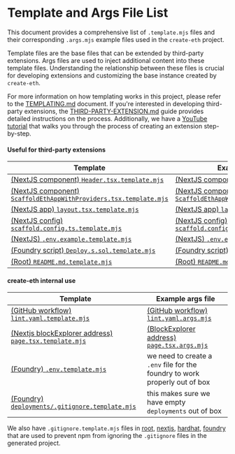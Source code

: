 # Template and Args File List

This document provides a comprehensive list of `.template.mjs` files and their corresponding `.args.mjs` example files used in the `create-eth` project.

Template files are the base files that can be extended by third-party extensions. Args files are used to inject additional content into these template files. Understanding the relationship between these files is crucial for developing extensions and customizing the base instance created by `create-eth`.

For more information on how templating works in this project, please refer to the [TEMPLATING.md](./TEMPLATING.md) document. If you're interested in developing third-party extensions, the [THIRD-PARTY-EXTENSION.md](./THIRD-PARTY-EXTENSION.md) guide provides detailed instructions on the process. Additionally, we have a [YouTube tutorial](https://www.youtube.com/watch?v=XQCv533XGZk) that walks you through the process of creating an extension step-by-step.

#### Useful for third-party extensions

| Template                                                                                                                                                                                                         | Example args file                                                                                                                                                                                                               |
| ---------------------------------------------------------------------------------------------------------------------------------------------------------------------------------------------------------------- | ------------------------------------------------------------------------------------------------------------------------------------------------------------------------------------------------------------------------------- |
| [(NextJS component) `Header.tsx.template.mjs`](https://github.com/scaffold-eth/create-eth/blob/main/templates/base/packages/nextjs/components/Header.tsx.template.mjs)                                           | [(NextJS component) `Header.tsx.args.mjs`](https://github.com/scaffold-eth/create-eth/blob/main/templates/solidity-frameworks/hardhat/packages/nextjs/components/Header.tsx.args.mjs)                                           |
| [(NextJS component) `ScaffoldEthAppWithProviders.tsx.template.mjs`](https://github.com/scaffold-eth/create-eth/blob/main/templates/base/packages/nextjs/components/ScaffoldEthAppWithProviders.tsx.template.mjs) | [(NextJS component) `ScaffoldEthAppWithProviders.tsx.args.mjs`](https://github.com/scaffold-eth/create-eth/blob/main/templates/solidity-frameworks/hardhat/packages/nextjs/components/ScaffoldEthAppWithProviders.tsx.args.mjs) |
| [(NextJS app) `layout.tsx.template.mjs`](https://github.com/scaffold-eth/create-eth/blob/main/templates/base/packages/nextjs/app/layout.tsx.template.mjs)                                                        | [(NextJS app) `layout.tsx.args.mjs`](https://github.com/scaffold-eth/create-eth/blob/main/templates/solidity-frameworks/hardhat/packages/nextjs/app/layout.tsx.args.mjs)                                                        |
| [(NextJS config) `scaffold.config.ts.template.mjs`](https://github.com/scaffold-eth/create-eth/blob/main/templates/base/packages/nextjs/scaffold.config.ts.template.mjs)                                         | [(NextJS config) `scaffold.config.ts.args.mjs`](https://github.com/scaffold-eth/create-eth/blob/main/templates/solidity-frameworks/hardhat/packages/nextjs/scaffold.config.ts.args.mjs)                                         |
| [(NextJS) `.env.example.template.mjs`](https://github.com/scaffold-eth/create-eth/blob/main/templates/base/packages/nextjs/.env.example.template.mjs)                                                            | [(NextJS) `.env.example.args.mjs`](https://github.com/scaffold-eth/create-eth/blob/main/templates/solidity-frameworks/hardhat/packages/nextjs/.env.example.args.mjs)                                                            |
| [(Foundry script) `Deploy.s.sol.template.mjs`](https://github.com/scaffold-eth/create-eth/blob/main/templates/solidity-frameworks/foundry/packages/foundry/script/Deploy.s.sol.template.mjs)                     | [(Foundry script) `Deploy.s.sol.args.mjs`](https://github.com/scaffold-eth/create-eth-extensions/blob/erc-20/extension/packages/foundry/script/Deploy.s.sol.args.mjs)                                                           |
| [(Root) `README.md.template.mjs`](https://github.com/scaffold-eth/create-eth/blob/main/templates/base/README.md.template.mjs)                                                                                    | [(Root) `README.md.args.mjs`](https://github.com/scaffold-eth/create-eth/blob/main/templates/solidity-frameworks/hardhat/README.md.args.mjs)                                                                                    |

#### create-eth internal use

| Template                                                                                                                                                                                                | Example args file                                                                                                                                                                                               |
| ------------------------------------------------------------------------------------------------------------------------------------------------------------------------------------------------------- | --------------------------------------------------------------------------------------------------------------------------------------------------------------------------------------------------------------- |
| [(GitHub workflow) `lint.yaml.template.mjs`](https://github.com/scaffold-eth/create-eth/blob/main/templates/base/.github/workflows/lint.yaml.template.mjs)                                              | [(GitHub workflow) `lint.yaml.args.mjs`](https://github.com/scaffold-eth/create-eth/blob/main/templates/solidity-frameworks/hardhat/.github/workflows/lint.yaml.args.mjs)                                       |
| [(Nextjs blockExplorer address) `page.tsx.template.mjs`](https://github.com/scaffold-eth/create-eth/blob/main/templates/base/packages/nextjs/app/blockexplorer/address/[address]/page.tsx.template.mjs) | [(BlockExplorer address) `page.tsx.args.mjs`](https://github.com/scaffold-eth/create-eth/blob/main/templates/solidity-frameworks/hardhat/packages/nextjs/app/blockexplorer/address/[address]/page.tsx.args.mjs) |
| [(Foundry) `.env.template.mjs`](https://github.com/scaffold-eth/create-eth/blob/main/templates/solidity-frameworks/foundry/packages/foundry/.env.template.mjs)                                          | we need to create a `.env` file for the foundry to work properly out of box                                                                                                                                     |
| [(Foundry) `deployments/.gitignore.template.mjs`](https://github.com/scaffold-eth/create-eth/blob/main/templates/solidity-frameworks/foundry/packages/foundry/deployments/.gitignore.template.mjs)      | this makes sure we have empty `deployments` out of box                                                                                                                                                          |

We also have `.gitignore.template.mjs` files in [root](https://github.com/scaffold-eth/create-eth/blob/main/templates/base/.gitignore.template.mjs), [nextjs](https://github.com/scaffold-eth/create-eth/blob/main/templates/base/packages/nextjs/.gitignore.template.mjs), [hardhat](https://github.com/scaffold-eth/create-eth/blob/main/templates/solidity-frameworks/hardhat/packages/hardhat/.gitignore.template.mjs), [foundry](https://github.com/scaffold-eth/create-eth/blob/main/templates/solidity-frameworks/foundry/packages/foundry/.env.template.mjs) that are used to prevent npm from ignoring the `.gitignore` files in the generated project.

